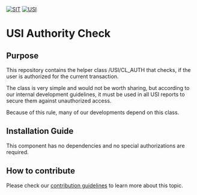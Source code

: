 <!-- Links used on this page (Declaration) -->
[CONTRIBUTING]:   ./docs/CONTRIBUTING.md




[![SIT](https://img.shields.io/badge/SIT-About%20us-%236e1e6e)](https://it.schwarz)
[![USI](https://img.shields.io/badge/USI-More%20Software-blue)](https://github.com/SchwarzIT/sap-usi)

# USI Authority Check
## Purpose
This repository contains the helper class /USI/CL_AUTH that checks, if the user is authorized for the current transaction.

The class is very simple and would not be worth sharing, but according to our internal development guidelines, it must be used in all USI reports to secure them against unauthorized access.

Because of this rule, many of our developments depend on this class.

## Installation Guide
This component has no dependencies and no special authorizations are required.

## How to contribute
Please check our [contribution guidelines][CONTRIBUTING] to learn more about this topic.
